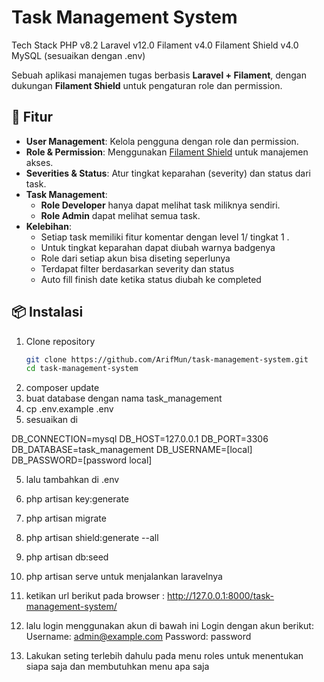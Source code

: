# Task Management System

Tech Stack
PHP v8.2
Laravel v12.0
Filament v4.0
Filament Shield v4.0
MySQL (sesuaikan dengan .env)

Sebuah aplikasi manajemen tugas berbasis **Laravel + Filament**, dengan dukungan **Filament Shield** untuk pengaturan role dan permission.

## 🚀 Fitur
- **User Management**: Kelola pengguna dengan role dan permission.
- **Role & Permission**: Menggunakan [Filament Shield](https://github.com/bezhanSalleh/filament-shield) untuk manajemen akses.
- **Severities & Status**: Atur tingkat keparahan (severity) dan status dari task.
- **Task Management**:
  - **Role Developer** hanya dapat melihat task miliknya sendiri.
  - **Role Admin** dapat melihat semua task.
- **Kelebihan**:
  - Setiap task memiliki fitur komentar dengan level 1/ tingkat 1 .
  - Untuk tingkat keparahan dapat diubah warnya badgenya
  - Role dari setiap akun bisa diseting seperlunya
  - Terdapat filter berdasarkan severity dan status
  - Auto fill finish date ketika status diubah ke completed
  
## 📦 Instalasi

1. Clone repository
   ```bash
   git clone https://github.com/ArifMun/task-management-system.git
   cd task-management-system
2. composer update
3. buat database dengan nama task_management
4. cp .env.example .env
5. sesuaikan di

DB_CONNECTION=mysql
DB_HOST=127.0.0.1
DB_PORT=3306
DB_DATABASE=task_management
DB_USERNAME=[local]
DB_PASSWORD=[password local]

5. lalu tambahkan di .env
6. php artisan key:generate
7. php artisan migrate
8. php artisan shield:generate --all
9. php artisan db:seed
10. php artisan serve untuk menjalankan laravelnya
11. ketikan url berikut pada browser : http://127.0.0.1:8000/task-management-system/
12. lalu login menggunakan akun di bawah ini
Login dengan akun berikut:
Username: admin@example.com
Password: password

13. Lakukan seting terlebih dahulu pada menu roles untuk menentukan siapa saja dan membutuhkan menu apa saja
